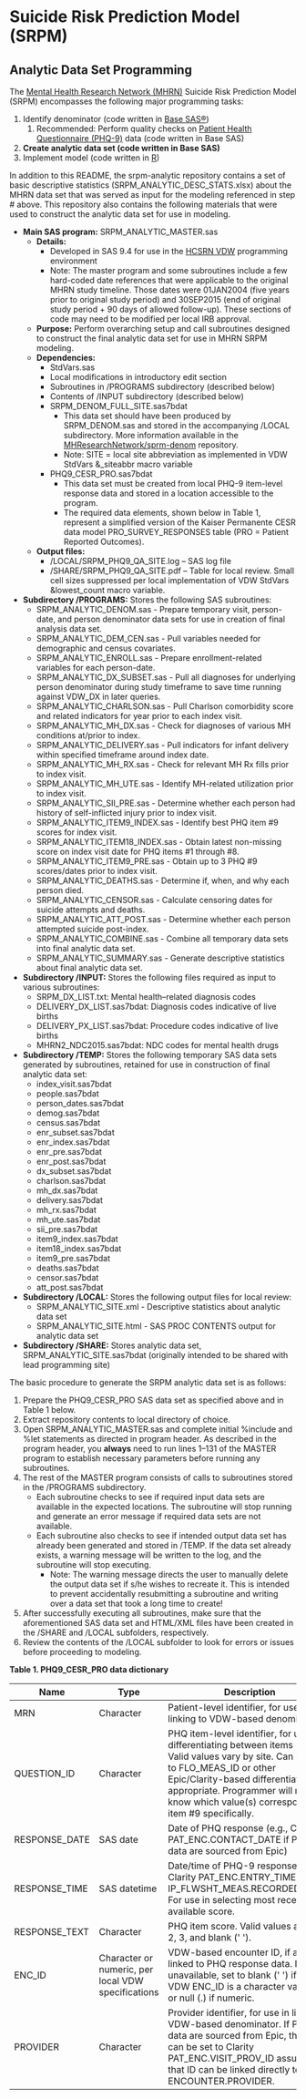 # Suicide Risk Prediction Model (SRPM)
## Analytic Data Set Programming

The [Mental Health Research Network (MHRN)](http://hcsrn.org/mhrn/en/) Suicide Risk Prediction Model (SRPM) encompasses the following major programming tasks:

1. Identify denominator (code written in [Base SAS®](http://www.sas.com/en_us/software/base-sas.html))
    1. Recommended: Perform quality checks on [Patient Health Questionnaire (PHQ-9)](https://www.ncbi.nlm.nih.gov/pmc/articles/PMC1495268/) data (code written in Base SAS)
2. **Create analytic data set (code written in Base SAS)**
3. Implement model (code written in [R](https://www.r-project.org/))

In addition to this README, the srpm-analytic repository contains a set of basic descriptive statistics (SRPM_ANALYTIC_DESC_STATS.xlsx) about the MHRN data set that was served as input for the modeling referenced in step # above. This repository also contains the following materials that were used to construct the analytic data set for use in modeling.

* **Main SAS program:** SRPM_ANALYTIC_MASTER.sas
    * **Details:** 
	    * Developed in SAS 9.4 for use in the [HCSRN VDW](http://www.hcsrn.org/en/Tools%20&%20Materials/VDW/) programming environment
		* Note: The master program and some subroutines include a few hard-coded date references that were applicable to the original MHRN study timeline. Those dates were 01JAN2004 (five years prior to original study period) and 30SEP2015 (end of original study period + 90 days of allowed follow-up). These sections of code may need to be modified per local IRB approval.
    * **Purpose:** Perform overarching setup and call subroutines designed to construct the final analytic data set for use in MHRN SRPM modeling.
    * **Dependencies:** 
		* StdVars.sas
		* Local modifications in introductory edit section
		* Subroutines in /PROGRAMS subdirectory (described below)
		* Contents of /INPUT subdirectory (described below)
		* SRPM_DENOM_FULL_SITE.sas7bdat
            * This data set should have been produced by SRPM_DENOM.sas and stored in the accompanying /LOCAL subdirectory. More information available in the [MHResearchNetwork/sprm-denom](https://github.com/MHResearchNetwork/srpm-denom) repository.
		    * Note: SITE = local site abbreviation as implemented in VDW StdVars &_siteabbr macro variable
		* PHQ9_CESR_PRO.sas7bdat
		    * This data set must be created from local PHQ-9 item-level response data and stored in a location accessible to the program.
            * The required data elements, shown below in Table 1, represent a simplified version of the Kaiser Permanente CESR data model PRO_SURVEY_RESPONSES table (PRO = Patient Reported Outcomes). 			
    * **Output files:**
        * /LOCAL/SRPM_PHQ9_QA_SITE.log – SAS log file
        * /SHARE/SRPM_PHQ9_QA_SITE.pdf – Table for local review. Small cell sizes suppressed per local implementation of VDW StdVars &lowest_count macro variable.
* **Subdirectory /PROGRAMS:** Stores the following SAS subroutines:
	*	SRPM_ANALYTIC_DENOM.sas - Prepare temporary visit, person-date, and person denominator data sets for use in creation of final analysis data set.
	*	SRPM_ANALYTIC_DEM_CEN.sas - Pull variables needed for demographic and census covariates.
	*	SRPM_ANALYTIC_ENROLL.sas - Prepare enrollment-related variables for each person-date.
	*	SRPM_ANALYTIC_DX_SUBSET.sas - Pull all diagnoses for underlying person denominator during study timeframe to save time running against VDW_DX in later queries.
	*	SRPM_ANALYTIC_CHARLSON.sas - Pull Charlson comorbidity score and related indicators for year prior to each index visit.
	*	SRPM_ANALYTIC_MH_DX.sas - Check for diagnoses of various MH conditions at/prior to index.
	*	SRPM_ANALYTIC_DELIVERY.sas - Pull indicators for infant delivery within specified timeframe around index date.
	*	SRPM_ANALYTIC_MH_RX.sas - Check for relevant MH Rx fills prior to index visit.
	*	SRPM_ANALYTIC_MH_UTE.sas - Identify MH-related utilization prior to index visit.
	*	SRPM_ANALYTIC_SII_PRE.sas - Determine whether each person had history of self-inflicted injury prior to index visit.
	*	SRPM_ANALYTIC_ITEM9_INDEX.sas - Identify best PHQ item #9 scores for index visit.
	*	SRPM_ANALYTIC_ITEM18_INDEX.sas - Obtain latest non-missing score on index visit date for PHQ items #1 through #8.
	*	SRPM_ANALYTIC_ITEM9_PRE.sas - Obtain up to 3 PHQ #9 scores/dates prior to index visit.
	*	SRPM_ANALYTIC_DEATHS.sas - Determine if, when, and why each person died.
	*	SRPM_ANALYTIC_CENSOR.sas - Calculate censoring dates for suicide attempts and deaths.
	*	SRPM_ANALYTIC_ATT_POST.sas - Determine whether each person attempted suicide post-index.
	*	SRPM_ANALYTIC_COMBINE.sas - Combine all temporary data sets into final analytic data set.
	*	SRPM_ANALYTIC_SUMMARY.sas - Generate descriptive statistics about final analytic data set.
* **Subdirectory /INPUT:** Stores the following files required as input to various subroutines:
	* SRPM_DX_LIST.txt: Mental health–related diagnosis codes
	* DELIVERY_DX_LIST.sas7bdat: Diagnosis codes indicative of live births
	* DELIVERY_PX_LIST.sas7bdat: Procedure codes indicative of live births
	* MHRN2_NDC2015.sas7bdat: NDC codes for mental health drugs
* **Subdirectory /TEMP:** Stores the following temporary SAS data sets generated by subroutines, retained for use in construction of final analytic data set:
	*	index_visit.sas7bdat
	*	people.sas7bdat
	*	person_dates.sas7bdat
	*	demog.sas7bdat
	*	census.sas7bdat
	*	enr_subset.sas7bdat
	*	enr_index.sas7bdat
	*	enr_pre.sas7bdat
	*	enr_post.sas7bdat
	*	dx_subset.sas7bdat
	*	charlson.sas7bdat
	*	mh_dx.sas7bdat
	*	delivery.sas7bdat
	*	mh_rx.sas7bdat
	*	mh_ute.sas7bdat
	*	sii_pre.sas7bdat
	*	item9_index.sas7bdat
	*	item18_index.sas7bdat
	*	item9_pre.sas7bdat
	*	deaths.sas7bdat
	*	censor.sas7bdat
	*	att_post.sas7bdat
* **Subdirectory /LOCAL:** Stores the following output files for local review:
	* SRPM_ANALYTIC_SITE.xml - Descriptive statistics about analytic data set
	* SRPM_ANALYTIC_SITE.html - SAS PROC CONTENTS output for analytic data set
* **Subdirectory /SHARE:** Stores analytic data set, SRPM_ANALYTIC_SITE.sas7bdat (originally intended to be shared with lead programming site)

The basic procedure to generate the SRPM analytic data set is as follows:

1. Prepare the PHQ9_CESR_PRO SAS data set as specified above and in Table 1 below.
2. Extract repository contents to local directory of choice.
3. Open SRPM_ANALYTIC_MASTER.sas and complete initial %include and %let statements as directed in program header. As described in the program header, you **always** need to run lines 1–131 of the MASTER program to establish necessary parameters before running any subroutines.
4. The rest of the MASTER program consists of calls to subroutines stored in the /PROGRAMS subdirectory.
	* Each subroutine checks to see if required input data sets are available in the expected locations. The subroutine will stop running and generate an error message if required data sets are not available.
	* Each subroutine also checks to see if intended output data set has already been generated and stored in /TEMP. If the data set already exists, a warning message will be written to the log, and the subroutine will stop executing.
		* Note: The warning message directs the user to manually delete the output data set if s/he wishes to recreate it. This is intended to prevent accidentally resubmitting a subroutine and writing over a data set that took a long time to create!
5. After successfully executing all subroutines, make sure that the aforementioned SAS data set and HTML/XML files have been created in the /SHARE and /LOCAL subfolders, respectively.
6. Review the contents of the /LOCAL subfolder to look for errors or issues before proceeding to modeling.

**Table 1. PHQ9_CESR_PRO data dictionary**

Name | Type | Description
--- | --- | ---
MRN | Character | Patient-level identifier, for use in linking to VDW-based denominator
QUESTION_ID | Character | PHQ item-level identifier, for use in differentiating between items 1–9. Valid values vary by site. Can be set to FLO_MEAS_ID or other Epic/Clarity-based differentiator if appropriate. Programmer will need to know which value(s) correspond to item #9 specifically.
RESPONSE_DATE | SAS date | Date of PHQ response (e.g., Clarity PAT_ENC.CONTACT_DATE if PHQ data are sourced from Epic)
RESPONSE_TIME | SAS datetime | Date/time of PHQ-9 response (e.g., Clarity PAT_ENC.ENTRY_TIME or IP_FLWSHT_MEAS.RECORDED_TIME). For use in selecting most recent available score.
RESPONSE_TEXT | Character | PHQ item score. Valid values are 0, 1, 2, 3, and blank (' ').
ENC_ID | Character or numeric, per local VDW specifications | VDW-based encounter ID, if already linked to PHQ response data. If unavailable, set to blank (' ') if your VDW ENC_ID is a character variable or null (.) if numeric.
PROVIDER | Character | Provider identifier, for use in linking to VDW-based denominator. If PHQ data are sourced from Epic, this field can be set to Clarity PAT_ENC.VISIT_PROV_ID assuming that ID can be linked directly to VDW ENCOUNTER.PROVIDER.
